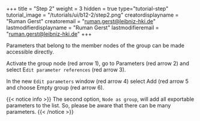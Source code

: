 +++
title = "Step 2"
weight = 3
hidden = true
type="tutorial-step"
tutorial_image = "/tutorials/ui/b12-2/step2.png"
creatordisplayname = "Ruman Gerst"
creatoremail = "ruman.gerst@leibniz-hki.de"
lastmodifierdisplayname = "Ruman Gerst"
lastmodifieremail = "ruman.gerst@leibniz-hki.de"
+++

Parameters that belong to the member nodes of the group can be made accessible directly. 

Activate the group node (red arrow 1), go to Parameters (red arrow 2) and select E`dit parameter references` (red arrow 3). 

In the new `Edit parameters` window (red arrow 4) select Add (red arrow 5 and choose Empty group (red arrow 6). 

{{< notice info >}}
The second option, `Node as group`, will add all exportable parameters to the list. So, please be aware that there can be many parameters.
{{< /notice >}}